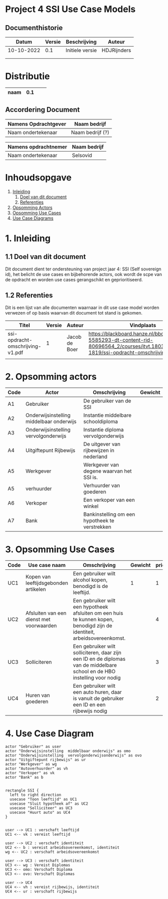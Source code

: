 # Project 4 SSI Use Case Models

## Documenthistorie

| **Datum**  | **Versie** | **Beschrijving** | **Auteur**  |
| ---------- | ---------- | ---------------- | ----------- |
| 10-10-2022 | 0.1        | Initiele versie  | HDJRijnders |
|            |            |                  |             |
|            |            |                  |             |

# Distributie

| **naam** | **0.1** |     |     |
| -------- | ------- | --- | --- |

## Accordering Document

| **Namens Opdrachtgever** | **Naam bedrijf** |
| ------------------------ | ---------------- |
| Naam ondertekenaar       | Naam bedrijf (?) |

| **Namens opdrachtnemer** | **Naam bedrijf** |
| ------------------------ | ---------------- |
| Naam ondertekenaar       | Selsovid         |

# Inhoudsopgave

1. [Inleiding](#inleiding)
   1. [Doel van dit document](#doelvandoc)
   2. [Referenties](#referenties)
2. [Opsomming Actors](#opsommingactors)
3. [Opsomming Use Cases](#opsommingusecases)
4. [Use Case Diagrams](usecasediagram)

# 1. Inleiding <a name="inleiding"></a>

## 1.1 Doel van dit document <a name="doelvandoc"></a>

Dit document dient ter ondersteuning van project jaar 4: SSI (Self sovereign
id), het belicht de use cases en bijbehorende actors, ook wordt de scpe van de
opdracht en worden use cases gerangschikt en geprioritiseerd.

## 1.2 Referenties <a name="referenties"></a>

Dit is een lijst van alle documenten waarnaar in dit use case model worden
verwezen of op basis waarvan dit document tot stand is gekomen.

| **Titel**                        | **Versie** | **Auteur**    | **Vindplaats**                                                                                                                              |
| -------------------------------- | ---------- | ------------- | ------------------------------------------------------------------------------------------------------------------------------------------- |
| ssi-opdracht-omschrijving-v1.pdf | 1          | Jacob de Boer | https://blackboard.hanze.nl/bbcswebdav/pid-5585293-dt-content-rid-80696564_2/courses/itvt.1803.4-2-se-1819/ssi-opdracht-omschrijving-v1.pdf |
|                                  |            |               |                                                                                                                                             |

# 2. Opsomming actors <a name="opsommingactors"></a>

| **Code** | **Actor**                                | **Omschrijving**                               | **Gewicht** |
| -------- | ---------------------------------------- | ---------------------------------------------- | ----------- |
| A1       | Gebruiker                                | De gebruiker van de SSI                        |             |
| A2       | Onderwijsinstelling middelbaar onderwijs | Instantie middelbare schooldiploma             |             |
| A3       | Onderwijsinstelling vervolgonderwijs     | Instantie diploma vervolgonderwijs             |             |
| A4       | Uitgiftepunt Rijbewijs                   | De uitgever van rijbewijzen in nederland       |             |
| A5       | Werkgever                                | Werkgever van degene waarvan het SSI is.       |             |
| A5       | verhuurder                               | Verhuurder van goederen                        |             |
| A6       | Verkoper                                 | Een verkoper van een winkel                    |             |
| A7       | Bank                                     | Bankinstelling om een hypotheek te verstrekken |             |

# 3. Opsomming Use Cases <a name="opsommingusecases"></a>

| **Code** | **Use case naam**                        | **Omschrijving**                                                                                                          | **Gewicht** | **prioritering** |
| -------- | ---------------------------------------- | ------------------------------------------------------------------------------------------------------------------------- | ----------- | ---------------- |
| UC1      | Kopen van leeftijdsgebonden artikelen    | Een gebruiker wilt alcohol kopen, benodigd is de leeftijd.                                                                | 1           | 1                |
| UC2      | Afsluiten van een dienst met voorwaarden | Een gebruiker wilt een hypotheek afsluiten om een huis te kunnen kopen, benodigd zijn de identiteit, arbeidsovereenkomst. |             | 4                |
| UC3      | Solliciteren                             | Een gebruiker wilt solliciteren, daar zijn een ID en de diplomas van de middelbare school en de HBO instelling voor nodig |             | 3                |
| UC4      | Huren van goederen                       | Een gebruiker wilt een auto huren, daar is vanuit de gebruiker een ID en een rijbewijs nodig                              |             | 2                |

# 4. Use Case Diagram <a name="usecasediagram"></a>

```plantuml
actor "Gebruiker" as user
actor "Onderwijsinstelling  middelbaar onderwijs" as omo
actor "Onderwijsinstelling  vervolgonderwijsonderwijs" as ovo
actor "Uitgiftepunt rijbewijs" as ur
actor "Werkgever" as wg
actor "Autoverhuurder" as vh
actor "Verkoper" as vk
actor "Bank" as b


rectangle SSI {
  left to right direction
  usecase "Toon leeftijd" as UC1
  usecase "Sluit hypotheek af" as UC2
  usecase "Solliciteer" as UC3
  usecase "Huurt auto" as UC4
}


user --> UC1 : verschaft leeftijd
UC1 <-- vk : vereist leeftijd

user --> UC2 : verschaft identiteit
UC2 <-- b : vereist arbeidsovereenkomst, identiteit
wg <-- UC2 : verschaft arbeidsovereenkomst

user --> UC3 : verschaft identiteit
UC3 <-- wg : Vereist Diplomas
UC3 <-- omo: Verschaft Diploma
UC3 <-- ovo: Verschaft Diplomas

user --> UC4
UC4 <-- vh : vereist rijbewijs, identiteit
UC4 <-- ur : verschaft rijbewijs
```
